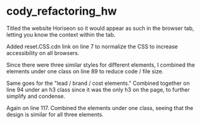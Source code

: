 # cody_refactoring_hw

Titled the website Horiseon so it would appear as such in the browser tab, letting you know the context within the tab.

Added reset.CSS.cdn link on line 7 to normalize the CSS to increase accessibility on all browsers. 

Since there were three similar styles for different elements, I combined the elements under one class on line 89 to reduce code / file size. 

Same goes for the "lead / brand / cost elements." Combined together on line 94 under an h3 class since it was the only h3 on the page, to further simplify and condense. 

Again on line 117. Combined the elements under one class, seeing that the design is similar for all three elements. 